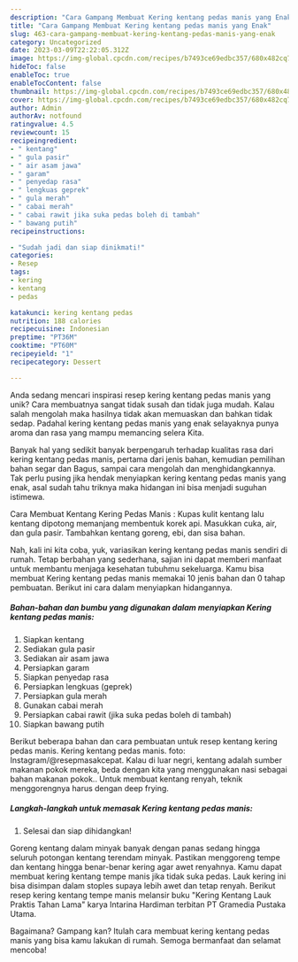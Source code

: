```yaml
---
description: "Cara Gampang Membuat Kering kentang pedas manis yang Enak"
title: "Cara Gampang Membuat Kering kentang pedas manis yang Enak"
slug: 463-cara-gampang-membuat-kering-kentang-pedas-manis-yang-enak
category: Uncategorized
date: 2023-03-09T22:22:05.312Z
image: https://img-global.cpcdn.com/recipes/b7493ce69edbc357/680x482cq70/kering-kentang-pedas-manis-foto-resep-utama.jpg
hideToc: false
enableToc: true
enableTocContent: false
thumbnail: https://img-global.cpcdn.com/recipes/b7493ce69edbc357/680x482cq70/kering-kentang-pedas-manis-foto-resep-utama.jpg
cover: https://img-global.cpcdn.com/recipes/b7493ce69edbc357/680x482cq70/kering-kentang-pedas-manis-foto-resep-utama.jpg
author: Admin
authorAv: notfound
ratingvalue: 4.5
reviewcount: 15
recipeingredient:
- " kentang"
- " gula pasir"
- " air asam jawa"
- " garam"
- " penyedap rasa"
- " lengkuas geprek"
- " gula merah"
- " cabai merah"
- " cabai rawit jika suka pedas boleh di tambah"
- " bawang putih"
recipeinstructions:

- "Sudah jadi dan siap dinikmati!"
categories:
- Resep
tags:
- kering
- kentang
- pedas

katakunci: kering kentang pedas 
nutrition: 188 calories
recipecuisine: Indonesian
preptime: "PT36M"
cooktime: "PT60M"
recipeyield: "1"
recipecategory: Dessert

---
```





Anda sedang mencari inspirasi resep kering kentang pedas manis yang unik? Cara membuatnya sangat tidak susah dan tidak juga mudah. Kalau salah mengolah maka hasilnya tidak akan memuaskan dan bahkan tidak sedap. Padahal kering kentang pedas manis yang enak selayaknya punya aroma dan rasa yang mampu memancing selera Kita.





Banyak hal yang sedikit banyak berpengaruh terhadap kualitas rasa dari kering kentang pedas manis, pertama dari jenis bahan, kemudian pemilihan bahan segar dan Bagus, sampai cara mengolah dan menghidangkannya. Tak perlu pusing jika hendak menyiapkan kering kentang pedas manis yang enak,      asal sudah tahu triknya maka hidangan ini bisa menjadi suguhan istimewa.














Cara Membuat Kentang Kering Pedas Manis : Kupas kulit kentang lalu kentang dipotong memanjang membentuk korek api. Masukkan cuka, air, dan gula pasir. Tambahkan kentang goreng, ebi, dan sisa bahan.






Nah, kali ini kita coba, yuk, variasikan kering kentang pedas manis sendiri di rumah. Tetap berbahan yang sederhana, sajian ini dapat memberi manfaat untuk membantu menjaga kesehatan tubuhmu sekeluarga. Kamu bisa membuat Kering kentang pedas manis memakai 10 jenis bahan dan 0 tahap pembuatan. Berikut ini cara dalam menyiapkan hidangannya.

<!--inarticleads1-->

##### Bahan-bahan dan bumbu yang digunakan dalam menyiapkan Kering kentang pedas manis:

1. Siapkan  kentang
1. Sediakan  gula pasir
1. Sediakan  air asam jawa
1. Persiapkan  garam
1. Siapkan  penyedap rasa
1. Persiapkan  lengkuas (geprek)
1. Persiapkan  gula merah
1. Gunakan  cabai merah
1. Persiapkan  cabai rawit (jika suka pedas boleh di tambah)
1. Siapkan  bawang putih


Berikut beberapa bahan dan cara pembuatan untuk resep kentang kering pedas manis. Kering kentang pedas manis. foto: Instagram/@resepmasakcepat. Kalau di luar negri, kentang adalah sumber makanan pokok mereka, beda dengan kita yang menggunakan nasi sebagai bahan makanan pokok.. Untuk membuat kentang renyah, teknik menggorengnya harus dengan deep frying. 

<!--inarticleads2-->

##### Langkah-langkah untuk memasak Kering kentang pedas manis:


1. Selesai dan siap dihidangkan!

Goreng kentang dalam minyak banyak dengan panas sedang hingga seluruh potongan kentang terendam minyak. Pastikan menggoreng tempe dan kentang hingga benar-benar kering agar awet renyahnya. Kamu dapat membuat kering kentang tempe manis jika tidak suka pedas. Lauk kering ini bisa disimpan dalam stoples supaya lebih awet dan tetap renyah. Berikut resep kering kentang tempe manis melansir buku &#34;Kering Kentang Lauk Praktis Tahan Lama&#34; karya Intarina Hardiman terbitan PT Gramedia Pustaka Utama. 

Bagaimana? Gampang kan? Itulah cara membuat kering kentang pedas manis yang bisa kamu lakukan di rumah. Semoga bermanfaat dan selamat mencoba!

